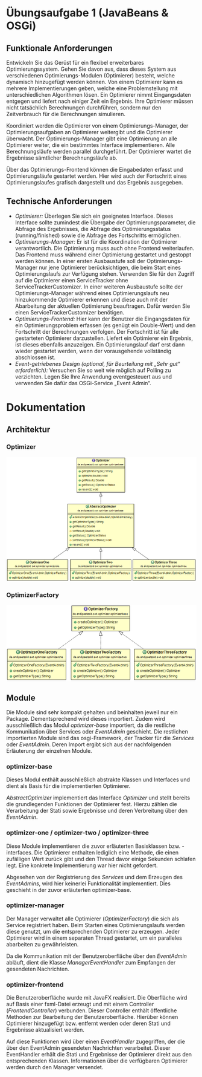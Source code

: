 # Übungsaufgabe 1 (JavaBeans & OSGi)

## Funktionale Anforderungen

Entwickeln Sie das Gerüst für ein flexibel erweiterbares Optimierungssystem. Gehen Sie davon aus, dass dieses System aus verschiedenen Optimierungs-Modulen (Optimierer) besteht, welche dynamisch hinzugefügt werden können. Von einem Optimierer kann es mehrere Implementierungen geben, welche eine Problemstellung mit unterschiedlichen Algorithmen lösen. Ein Optimierer nimmt Eingangsdaten entgegen und liefert nach einiger Zeit ein Ergebnis. Ihre Optimierer müssen nicht tatsächlich Berechnungen durchführen, sondern nur den Zeitverbrauch für die Berechnungen simulieren.

Koordiniert werden die Optimierer von einem Optimierungs-Manager, der Optimierungsaufgaben an Optimierer weitergibt und die Optimierer überwacht. Der Optimierungs-Manager gibt eine Optimierung an alle Optimierer weiter, die ein bestimmtes Interface implementieren. Alle Berechnungsläufe werden parallel durchgeführt. Der Optimierer wartet die Ergebnisse sämtlicher Berechnungsläufe ab.

Über das Optimierungs-Frontend können die Eingabedaten erfasst und Optimierungsläufe gestartet werden. Hier wird auch der Fortschritt eines Optimierungslaufes grafisch dargestellt und das Ergebnis ausgegeben.

## Technische Anforderungen

* _Optimierer:_ Überlegen Sie sich ein geeignetes Interface. Dieses Interface sollte zumindest die Übergabe der Optimierungsparameter, die Abfrage des Ergebnisses, die Abfrage des Optimierungsstatus (running/finished) sowie die Abfrage des Fortschritts ermöglichen.
* _Optimierungs-Manager:_ Er ist für die Koordination der Optimierer verantwortlich. Die Optimierung muss auch ohne Frontend weiterlaufen. Das Frontend muss während einer Optimierung gestartet und gestoppt werden können. In einer ersten Ausbaustufe soll der Optimierungs-Manager nur jene Optimierer berücksichtigen, die beim Start eines Optimierungslaufs zur Verfügung stehen. Verwenden Sie für den Zugriff auf die Optimierer einen ServiceTracker ohne ServiceTrackerCustomizer. In einer weiteren Ausbaustufe sollte der Optimierungs-Manager während eines Optimierungslaufs neu hinzukommende Optimierer erkennen und diese auch mit der Abarbeitung der aktuellen Optimierung beauftragen. Dafür werden Sie einen ServiceTrackerCustomizer benötigen.
* _Optimierungs-Frontend:_ Hier kann der Benutzer die Eingangsdaten für ein Optimierungsproblem erfassen (es genügt ein Double-Wert) und den Fortschritt der Berechnungen verfolgen. Der Fortschritt ist für alle gestarteten Optimierer darzustellen. Liefert ein Optimierer ein Ergebnis, ist dieses ebenfalls anzuzeigen. Ein Optimierungslauf darf erst dann wieder gestartet werden, wenn der vorausgehende vollständig abschlossen ist.
* _Event-getriebenes Design (optional, für Beurteilung mit „Sehr gut“ erforderlich):_ Versuchen Sie so weit wie möglich auf Polling zu verzichten. Legen Sie Ihre Anwendung eventgesteuert aus und verwenden Sie dafür das OSGi-Service „Event Admin“.

# Dokumentation
## Architektur
### Optimizer
![Architektur Optimizer](https://github.com/andipaetzold/swt-optimizer/blob/master/optimizer/documentation/optimizer.png)
### OptimizerFactory
![Architektur OptimizerFactory](https://github.com/andipaetzold/swt-optimizer/blob/master/optimizer/documentation/factory.png)

## Module
Die Module sind sehr kompakt gehalten und beinhalten jeweil nur ein Package. Dementsprechend wird dieses importiert. Zudem wird ausschließlich das Modul _optimizer-base_ importiert, da die restliche Kommunikation über Services oder _EventAdmin_ geschieht. Die restlichen importierten Module sind das osgi-Framework, der Tracker für die _Services_ oder _EventAdmin_. Deren Import ergibt sich aus der nachfolgenden Erläuterung der einzelnen Module.

### optimizer-base
Dieses Modul enthält ausschließlich abstrakte Klassen und Interfaces und dient als Basis für die implementierten Optimierer.

_AbstractOptimizer_ implementiert das Interface _Optimizer_ und stellt bereits die grundlegenden Funktionen der Optimierer fest. Hierzu zählen die Verarbeitung der Stati sowie Ergebnisse und deren Verbreitung über den _EventAdmin_.

### optimizer-one / optimizer-two / optimizer-three
Diese Module implementieren die zuvor erläuterten Basisklassen bzw. -interfaces. Die Optimierer enthalten lediglich eine Methode, die einen zufälligen Wert zurück gibt und den Thread davor einige Sekunden schlafen legt. Eine konkrete Implementierung war hier nicht gefordert.

Abgesehen von der Registrierung des _Services_ und dem Erzeugen des _EventAdmins_, wird hier keinerlei Funktionalität implementiert. Dies geschieht in der zuvor erläuterten optimizer-base.

### optimizer-manager
Der Manager verwaltet alle Optimierer (_OptimizerFactory_) die sich als Service registriert haben. Beim Starten eines Optimierungslaufs werden diese genutzt, um die entsprechenden Optimierer zu erzeugen. Jeder Optimierer wird in einem separaten Thread gestartet, um ein paralleles abarbeiten zu gewährleisten.

Da die Kommunikation mit der Benutzeroberfläche über den _EventAdmin_ abläuft, dient die Klasse _ManagerEventHandler_ zum Empfangen der gesendeten Nachrichten.

### optimizer-frontend
Die Benutzeroberfläche wurde mit JavaFX realisiert. Die Oberfläche wird auf Basis einer fxml-Datei erzeugt und mit einem Controller (_FrontendController_) verbunden. Dieser Controller enthält öffentliche Methoden zur Bearbeitung der Benutzeroberfläche. Hierüber können Optimierer hinzugefügt bzw. entfernt werden oder deren Stati und Ergebnisse aktualisiert werden.

Auf diese Funktionen wird über einen _EventHandler_ zugegriffen, der die über den EventAdmin gesendeten Nachrichten verarbeitet. Dieser EventHandler erhält die Stati und Ergebnisse der Optimierer direkt aus den entsprechenden Klassen. Informationen über die verfügbaren Optimierer werden durch den Manager versendet.
